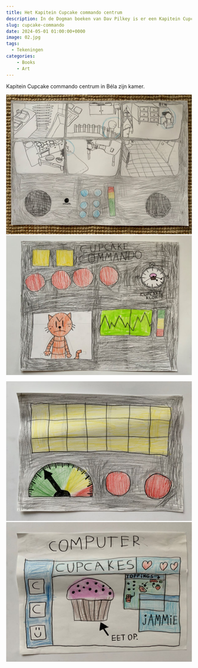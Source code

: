 ```yaml
---
title: Het Kapitein Cupcake commando centrum
description: In de Dogman boeken van Dav Pilkey is er een Kapitein Cupcake personage en Béla heeft het commando centrum nagemaakt.
slug: cupcake-commando
date: 2024-05-01 01:00:00+0000
image: 02.jpg
tags:
  - Tekeningen
categories:
    - Books
    - Art
---
```


Kapitein Cupcake commando centrum in Béla zijn kamer.

![](03.jpg "Cupcake commando 1") ![](02.jpg "Cupcake commando 3")

![](00.jpg "Cupcake commando 1") ![](01.jpg "Cupcake commando 2") 